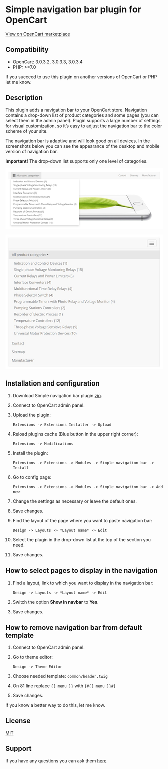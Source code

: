 # Simple navigation bar plugin for OpenCart

[View on OpenCart marketplace](https://www.opencart.com/index.php?route=marketplace/extension/info&extension_id=37992)

## Compatibility

* OpenCart: 3.0.3.2, 3.0.3.3, 3.0.3.4
* PHP: >=7.0

If you succeed to use this plugin on another versions of OpenCart or PHP let me know.

## Description

This plugin adds a navigation bar to your OpenCart store. Navigation contains a drop-down list of product categories and some pages (you can select them in the admin panel). Plugin supports a large number of settings for visual customization, so it’s easy to adjust the navigation bar to the color scheme of your site. 

The navigation bar is adaptive and will look good on all devices. In the screenshots below you can see the appearance of the desktop and mobile version of navigation bar.

**Important!** The drop-down list supports only one level of categories.

![Desktop version](./docs/img/desktop.jpg)

![Mobile version](./docs/img/mobile.jpg)

## Installation and configuration

1. Download Simple navigation bar plugin [zip](./Simple-Navigation-Bar.ocmod.zip).

2. Connect to OpenCart admin panel.

3. Upload the plugin:

    ```
    Extensions -> Extensions Installer -> Upload
    ```

4. Reload plugins cache (Blue button in the upper right corner):

    ```
    Extensions -> Modifications
    ```

5. Install the plugin:

    ```
    Extensions -> Extensions -> Modules -> Simple navigation bar -> Install
    ```

6. Go to config page:

    ```
    Extensions -> Extensions -> Modules -> Simple navigation bar -> Add new
    ```

7. Change the settings as necessary or leave the default ones.

8. Save changes.

9. Find the layout of the page where you want to paste navigation bar:

    ```
    Design -> Layouts -> *Layout name* -> Edit
    ```

10. Select the plugin in the drop-down list at the top of the section you need.

11. Save changes.

## How to select pages to display in the navigation

1. Find a layout, link to which you want to display in the navigation bar:

    ```
    Design -> Layouts -> *Layout name* -> Edit
    ```

2. Switch the option **Show in navbar** to **Yes**.

3. Save changes.

## How to remove navigation bar from default template

1. Connect to OpenCart admin panel.

2. Go to theme editor:

    ```
    Design -> Theme Editor
    ```
   
3. Choose needed template: `common/header.twig`

4. On 81 line replace `{{ menu }}` with `{#{{ menu }}#}`

5. Save changes.

If you know a better way to do this, let me know.

## License

[MIT](https://github.com/overvis/opencart-plugins/blob/master/LICENSE)

## Support

If you have any questions you can ask them [here](https://github.com/overvis/opencart-plugins/issues)
